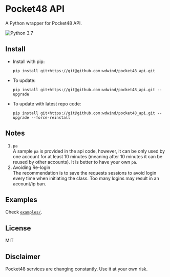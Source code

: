 # Pocket48 API

A Python wrapper for Pocket48 API.

![Python 3.7](https://img.shields.io/badge/Python-3.7-3776ab.svg?maxAge=2592000)

## Install

* Install with pip:
  ```
  pip install git+https://git@github.com:wdwind/pocket48_api.git
  ```

* To update:
  ```
  pip install git+https://git@github.com:wdwind/pocket48_api.git --upgrade
  ```

* To update with latest repo code:
  ```
  pip install git+https://git@github.com:wdwind/pocket48_api.git --upgrade --force-reinstall
  ```
  
## Notes

1. `pa`  
   A sample `pa` is provided in the api code, however, it can be only used by one account for at least 10 minutes (meaning after 10 minutes it can be reused by other accounts). It is better to have your own `pa`.
1. Avoiding Re-login  
   The recommendation is to save the requests sessions to avoid login every time when initiating the class. Too many logins may result in an account/ip ban. 

## Examples

Check [``examples/``](examples/).

## License

MIT

## Disclaimer

Pocket48 services are changing constantly. Use it at your own risk.
